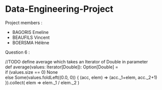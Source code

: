 # Data-Engineering-Project


Project members : 

- BAGORIS Emeline
- BEAUFILS Vincent
- BOERSMA Hélène


Question 6 : 

//TODO define average which takes an Iterator of Double in parameter <br/>
def average(values: Iterator[Double]): Option[Double] = <br/>
  if (values.size == 0) None <br/>
  else Some(values.foldLeft((0.0, 0)) { (acc, elem) => (acc._1+elem, acc._2+1) }).collect( elem => elem._1 / elem._2 )
